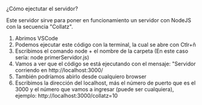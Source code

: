 ¿Cómo ejectutar el servidor?

Este servidor sirve para poner en funcionamiento un servidor con NodeJS con la secuencia "Collatz".

1. Abrimos VSCode
2. Podemos ejecutar este código con la terminal, la cual se abre con Ctlr+ñ
3. Escribimos el comando node + el nombre de la carpeta (En este caso sería: node primerServidor.js)
4. Vamos a ver que el código se está ejecutando con el mensaje:
"Servidor corriendo en http://localhost:3000/
5. También podríamos abirlo desde cualquiero browser
6. Escribimos la dirección del localhost, más el número de puerto que es el 3000 y el número que
vamos a ingresar (puede ser cualquiera), ejemplo:
http://localhost:3000/collatz=10
